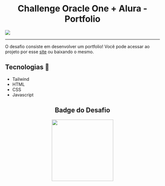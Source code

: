 <h1 align="center">Challenge Oracle One + Alura - Portfolio</h1>
<img src="https://64.media.tumblr.com/06137fc3c8fe71bdd05f9d8847f8ec6b/ea714b4cd6e5d5db-b2/s2048x3072/bf1e25d9b3beade1cd5a0cf6f15cf4a43a3a2b64.pnj"></img>
<hr>
O desafio consiste em desenvolver um portfolio! Você pode acessar ao projeto por esse <a href="https://oracle-one-front-end.vercel.app">site</a> ou baixando o mesmo.

<h2>Tecnologias 🔮</h2>
<ul>
<li>Tailwind</li>
<li>HTML</li>
<li>CSS</li>
<li>Javascript</li>
</ul>

<h2 align="center">Badge do Desafio</h2>
<p align="center"><img src="https://64.media.tumblr.com/4b81d27e87d886147b7b26114671bdab/4b0c28194823faf2-f0/s500x750/907491da7fd2db67cd4c8933a0e40aad7eb32717.pnj" width="200" height="200"></p>

